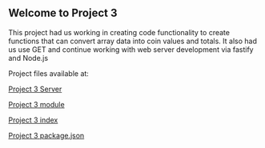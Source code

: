 ## Welcome to Project 3
This project had us working in creating code functionality to create functions that can convert array data into coin values and totals. It also had us use GET and continue working with web server development via fastify and Node.js

Project files available at:

[Project 3 Server](https://bassguitarben.github.io/cit281-p3/p3-server.js)

[Project 3 module](https://bassguitarben.github.io/cit281-p3/p3-module.js)

[Project 3 index](https://bassguitarben.github.io/cit281-p3/index.html)

[Project 3 package.json](https://bassguitarben.github.io/cit281-p3/package.json)


